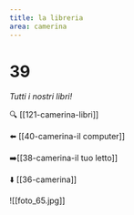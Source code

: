 ```yaml
---
title: la libreria
area: camerina
---
```

# 39
_Tutti i nostri libri!_

🔍 [[121-camerina-libri]]

⬅️ [[40-camerina-il computer]]

➡️[[38-camerina-il tuo letto]]

⬇️ [[36-camerina]]

![[foto_65.jpg]]